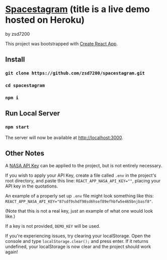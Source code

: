 # [Spacestagram](https://zsd-shopify-frontend.herokuapp.com/) (title is a live demo hosted on Heroku)
by zsd7200

This project was bootstrapped with [Create React App](https://github.com/facebook/create-react-app).

## Install
### `git clone https://github.com/zsd7200/spacestagram.git`
### `cd spacestagram`
### `npm i`

## Run Local Server
### `npm start`

The server will now be available at [http://localhost:3000](http://localhost:3000).

## Other Notes
A [NASA API Key](https://api.nasa.gov/) can be applied to the project, but is not entirely necessary. 

If you wish to apply your API Key, create a file called `.env` in the project's root directory, and 
paste this line: `REACT_APP_NASA_API_KEY=""`, placing your API key in the quotations.

An example of a properly set up `.env` file might look something like this: `REACT_APP_NASA_API_KEY="87sdf9shdf98sd6hsef89efhbfw5e465bnjbasf8"`.

(Note that this is not a real key, just an example of what one would look like.)

If a key is not provided, `DEMO_KEY` will be used.



If you're experiencing issues, try clearing your localStorage. Open the console and type 
`localStorage.clear();` and press enter. If it returns undefined, your localStorage is now 
clear and the project should work again!
